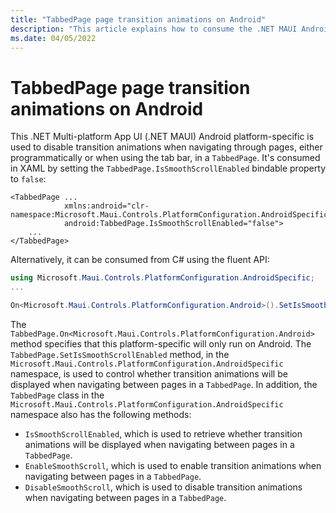 ```yaml
---
title: "TabbedPage page transition animations on Android"
description: "This article explains how to consume the .NET MAUI Android platform-specific that disables transition animations when navigating through pages in a TabbedPage."
ms.date: 04/05/2022
---
```


# TabbedPage page transition animations on Android

This .NET Multi-platform App UI (.NET MAUI) Android platform-specific is used to disable transition animations when navigating through pages, either programmatically or when using the tab bar, in a `TabbedPage`. It's consumed in XAML by setting the `TabbedPage.IsSmoothScrollEnabled` bindable property to `false`:

```xaml
<TabbedPage ...
            xmlns:android="clr-namespace:Microsoft.Maui.Controls.PlatformConfiguration.AndroidSpecific;assembly=Microsoft.Maui.Controls"
            android:TabbedPage.IsSmoothScrollEnabled="false">
    ...
</TabbedPage>
```

Alternatively, it can be consumed from C# using the fluent API:

```csharp
using Microsoft.Maui.Controls.PlatformConfiguration.AndroidSpecific;
...

On<Microsoft.Maui.Controls.PlatformConfiguration.Android>().SetIsSmoothScrollEnabled(false);
```

The `TabbedPage.On<Microsoft.Maui.Controls.PlatformConfiguration.Android>` method specifies that this platform-specific will only run on Android. The `TabbedPage.SetIsSmoothScrollEnabled` method, in the `Microsoft.Maui.Controls.PlatformConfiguration.AndroidSpecific` namespace, is used to control whether transition animations will be displayed when navigating between pages in a `TabbedPage`. In addition, the `TabbedPage` class in the `Microsoft.Maui.Controls.PlatformConfiguration.AndroidSpecific` namespace also has the following methods:

- `IsSmoothScrollEnabled`, which is used to retrieve whether transition animations will be displayed when navigating between pages in a `TabbedPage`.
- `EnableSmoothScroll`, which is used to enable transition animations when navigating between pages in a `TabbedPage`.
- `DisableSmoothScroll`, which is used to disable transition animations when navigating between pages in a `TabbedPage`.
